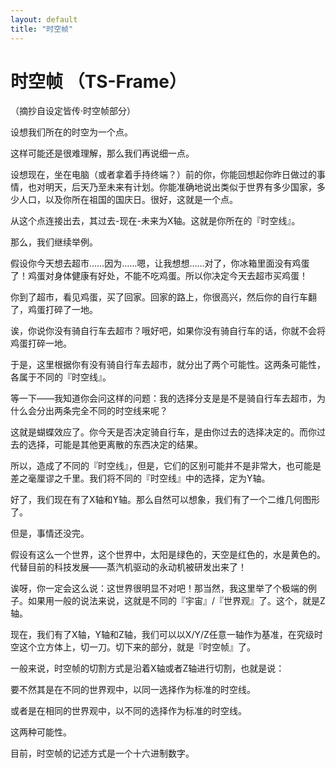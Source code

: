 ```yaml
---
layout: default
title: "时空帧"
---
```


# 时空帧 （TS-Frame）

（摘抄自设定皆传·时空帧部分）

设想我们所在的时空为一个点。

这样可能还是很难理解，那么我们再说细一点。

设想现在，坐在电脑（或者拿着手持终端？）前的你，你能回想起你昨日做过的事情，也对明天，后天乃至未来有计划。你能准确地说出类似于世界有多少国家，多少人口，以及你所在祖国的国庆日。很好，这就是一个点。

从这个点连接出去，其过去-现在-未来为X轴。这就是你所在的『时空线』。

那么，我们继续举例。

假设你今天想去超市……因为……嗯，让我想想……对了，你冰箱里面没有鸡蛋了！鸡蛋对身体健康有好处，不能不吃鸡蛋。所以你决定今天去超市买鸡蛋！

你到了超市，看见鸡蛋，买了回家。回家的路上，你很高兴，然后你的自行车翻了，鸡蛋打碎了一地。

诶，你说你没有骑自行车去超市？哦好吧，如果你没有骑自行车的话，你就不会将鸡蛋打碎一地。

于是，这里根据你有没有骑自行车去超市，就分出了两个可能性。这两条可能性，各属于不同的『时空线』。

等一下——我知道你会问这样的问题：我的选择分支是是不是骑自行车去超市，为什么会分出两条完全不同的时空线来呢？

这就是蝴蝶效应了。你今天是否决定骑自行车，是由你过去的选择决定的。而你过去的选择，可能是其他更离散的东西决定的结果。

所以，造成了不同的『时空线』，但是，它们的区别可能并不是非常大，也可能是差之毫厘谬之千里。我们将不同的『时空线』中的选择，定为Y轴。

好了，我们现在有了X轴和Y轴。那么自然可以想象，我们有了一个二维几何图形了。

但是，事情还没完。

假设有这么一个世界，这个世界中，太阳是绿色的，天空是红色的，水是黄色的。代替目前的科技发展——蒸汽机驱动的永动机被研发出来了！

诶呀，你一定会这么说：这世界很明显不对吧！那当然，我这里举了个极端的例子。如果用一般的说法来说，这就是不同的『宇宙』/『世界观』了。这个，就是Z轴。

现在，我们有了X轴，Y轴和Z轴，我们可以以X/Y/Z任意一轴作为基准，在究级时空这个立方体上，切一刀。切下来的部分，就是『时空帧』了。

一般来说，时空帧的切割方式是沿着X轴或者Z轴进行切割，也就是说：

要不然其是在不同的世界观中，以同一选择作为标准的时空线。

或者是在相同的世界观中，以不同的选择作为标准的时空线。

这两种可能性。



目前，时空帧的记述方式是一个十六进制数字。